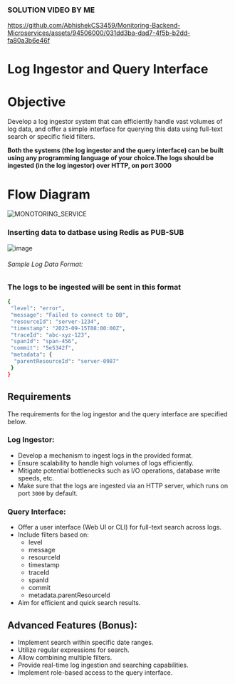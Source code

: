 ### SOLUTION VIDEO BY ME

https://github.com/AbhishekCS3459/Monitoring-Backend-Microservices/assets/94506000/031dd3ba-dad7-4f5b-b2dd-fa80a3b6e46f

<vedio src="" autoplay></video>
<h1>
Log Ingestor and Query Interface
</h1>

<h1>Objective </h1>
Develop a log ingestor system that can efficiently handle vast volumes of log data, and offer a simple interface for querying this data using full-text search or specific field filters.
<p>
  <b>Both the systems (the log ingestor and the query interface) can be built using any programming language of your choice.The logs should be ingested (in the log ingestor) over HTTP, on port 3000</b>
</p>
<h1>Flow Diagram</h1>

![MONOTORING_SERVICE](https://github.com/AbhishekCS3459/Monitoring-Backend-Microservices/assets/94506000/f9e36348-ecbc-49db-9a33-78e336f10c1b)


### Inserting data to datbase using Redis as PUB-SUB
![image](https://github.com/AbhishekCS3459/Monitoring-Backend-Microservices/assets/94506000/c9d7dd1f-9367-43ca-8485-54c9a0d2d8d7)


###### Sample Log Data Format:

### The logs to be ingested will be sent in this format
``` bash
{
 "level": "error",
 "message": "Failed to connect to DB",
 "resourceId": "server-1234",
 "timestamp": "2023-09-15T08:00:00Z",
 "traceId": "abc-xyz-123",
 "spanId": "span-456",
 "commit": "5e5342f",
 "metadata": {
  "parentResourceId": "server-0987"
 }
}
```

## Requirements

 The requirements for the log ingestor and the query interface are specified below.

### Log Ingestor:

- Develop a mechanism to ingest logs in the provided format.
- Ensure scalability to handle high volumes of logs efficiently.
- Mitigate potential bottlenecks such as I/O operations, database write speeds, etc.
- Make sure that the logs are ingested via an HTTP server, which runs on port `3000` by default.

### Query Interface:

- Offer a user interface (Web UI or CLI) for full-text search across logs.
- Include filters based on:
    - level
    - message
    - resourceId
    - timestamp
    - traceId
    - spanId
    - commit
    - metadata.parentResourceId
- Aim for efficient and quick search results.

  
## Advanced Features (Bonus):
- Implement search within specific date ranges.
- Utilize regular expressions for search.
- Allow combining multiple filters.
- Provide real-time log ingestion and searching capabilities.
- Implement role-based access to the query interface.

